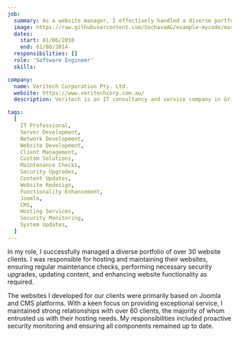 ```yaml
---
job:
  summary: As a website manager, I effectively handled a diverse portfolio of 30+ clients, ensuring the smooth hosting, maintenance, security, and functionality enhancements of their Joomla and CMS-based websites, while maintaining strong client relationships and proactive security monitoring.
  image: https://raw.githubusercontent.com/SochavaAG/example-mycode/master/pens/timeline/images/img-13.png
  dates:
    start: 01/06/2010
    end: 01/08/2014
  responsibilities: []
  role: 'Software Engineer'
  skills:

company:
  name: Veritech Corporation Pty. Ltd.
  website: https://www.veritechcorp.com.au/
  description: Veritech is an IT consultancy and service company in Griffith, NSW.

tags:
  [
    IT Professional,
    Server Development,
    Network Development,
    Website Development,
    Client Management,
    Custom Solutions,
    Maintenance Checks,
    Security Upgrades,
    Content Updates,
    Website Redesign,
    Functionality Enhancement,
    Joomla,
    CMS,
    Hosting Services,
    Security Monitoring,
    System Updates,
  ]
---
```


In my role, I successfully managed a diverse portfolio of over 30 website clients. I was responsible for hosting and maintaining their websites, ensuring regular maintenance checks, performing necessary security upgrades, updating content, and enhancing website functionality as required.

The websites I developed for our clients were primarily based on Joomla and CMS platforms. With a keen focus on providing exceptional service, I maintained strong relationships with over 60 clients, the majority of whom entrusted us with their hosting needs. My responsibilities included proactive security monitoring and ensuring all components remained up to date.
